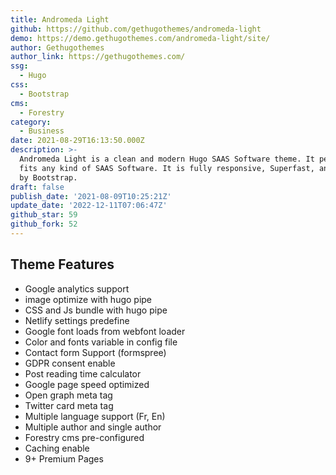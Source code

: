 ```yaml
---
title: Andromeda Light
github: https://github.com/gethugothemes/andromeda-light
demo: https://demo.gethugothemes.com/andromeda-light/site/
author: Gethugothemes
author_link: https://gethugothemes.com/
ssg:
  - Hugo
css:
  - Bootstrap
cms:
  - Forestry
category:
  - Business
date: 2021-08-29T16:13:50.000Z
description: >-
  Andromeda Light is a clean and modern Hugo SAAS Software theme. It perfectly
  fits any kind of SAAS Software. It is fully responsive, Superfast, and powered
  by Bootstrap.
draft: false
publish_date: '2021-08-09T10:25:21Z'
update_date: '2022-12-11T07:06:47Z'
github_star: 59
github_fork: 52
---
```

## Theme Features

- Google analytics support  
- image optimize with hugo pipe  
- CSS and Js bundle with hugo pipe  
- Netlify settings predefine  
- Google font loads from webfont loader  
- Color and fonts variable in config file  
- Contact form Support (formspree)  
- GDPR consent enable  
- Post reading time calculator  
- Google page speed optimized  
- Open graph meta tag  
- Twitter card meta tag  
- Multiple language support (Fr, En)  
- Multiple author and single author  
- Forestry cms pre-configured  
- Caching enable  
- 9+ Premium Pages

